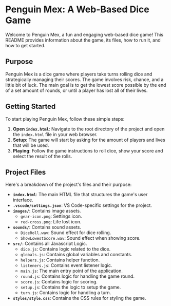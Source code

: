 # Penguin Mex: A Web-Based Dice Game

Welcome to Penguin Mex, a fun and engaging web-based dice game! This README provides information about the game, its files, how to run it, and how to get started.

## Purpose

Penguin Mex is a dice game where players take turns rolling dice and strategically managing their scores. The game involves risk, chance, and a little bit of luck. The main goal is to get the lowest score possible by the end of a set amount of rounds, or until a player has lost all of their lives.

## Getting Started

To start playing Penguin Mex, follow these simple steps:

1.  **Open `index.html`**: Navigate to the root directory of the project and open the `index.html` file in your web browser.
2.  **Setup**: The game will start by asking for the amount of players and lives that will be used.
3. **Playing**: Follow the game instructions to roll dice, show your score and select the result of the rolls.

## Project Files

Here's a breakdown of the project's files and their purpose:

*   **`index.html`**: The main HTML file that structures the game's user interface.
*   **`.vscode/settings.json`**: VS Code-specific settings for the project.
*   **`images/`**: Contains image assets.
    *   `gear-icon.png`: Settings icon.
    *   `red-cross.png`: Life lost icon.
*   **`sounds/`**: Contains sound assets.
    *   `DiceRoll.wav`: Sound effect for dice rolling.
    *   `ShowLowestScore.wav`: Sound effect when showing score.
*   **`src/`**: Contains all Javascript Logic.
    *   `dice.js`: Contains logic related to the dice.
    *   `globals.js`: Contains global variables and constants.
    *   `helpers.js`: Contains helper function.
    *   `listeners.js`: Contains event listener logic.
    *   `main.js`: The main entry point of the application.
    *   `round.js`: Contains logic for handling the game round.
    *   `score.js`: Contains logic for scoring.
    *   `setup.js`: Contains the logic to setup the game.
    *   `turn.js`: Contains logic for handling a turn.
*   **`styles/style.css`**: Contains the CSS rules for styling the game.
